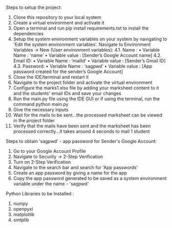 Steps to setup the project:

1. Clone this repository to your local system
2. Create a virtual environment and activate it
3. Open a terminal and run pip install requirements.txt to install the dependencies
4. Setup the system environment variables on your system by navigating to 'Edit the system environment variables'. Navigate to Environment Variables -> New (User environment variables):
        4.1. Name :
            • Variable Name : ‘name’
            • Variable value : [Sender’s Google Account name]
        4.2. Email ID:
            • Variable Name : ‘mailid’
            • Variable value : [Sender’s Gmail ID]
        4.3. Password:
            • Variable Name : ‘sagpwd’
            • Variable value : [App password created for the sender’s Google Account]
5. Close the IDE/terminal and restart it
6. Navigate to the project folder and activate the virtual environment
7. Configure the marks1.xlsx file by adding your marksheet content to it and the students' email IDs and save your changes
8. Run the main.py file using the IDE GUI or if using the terminal, run the command python main.py
9. Give the necessary inputs
10. Wait for the mails to be sent...the processed marksheet can be viewed in the project folder 
11. Verify that the mails have been sent and the marksheet has been processed correctly...it takes around 4 seconds to mail 1 student

Steps to obtain 'sagpwd' - app password for Sender's Google Account:

1. Go to your Google Account Profile
2. Navigate to Security -> 2-Step Verification
3. Turn on 2-Step Verification
4. Navigate to the search bar and search for 'App passwords'
5. Create an app password by giving a name for the app
6. Copy the app password generated to be saved as a system environment variable under the name - 'sagpwd'

Python Libraries to be Installed :

1. numpy
2. openpyxl
3. matplotlib
4. smtplib


